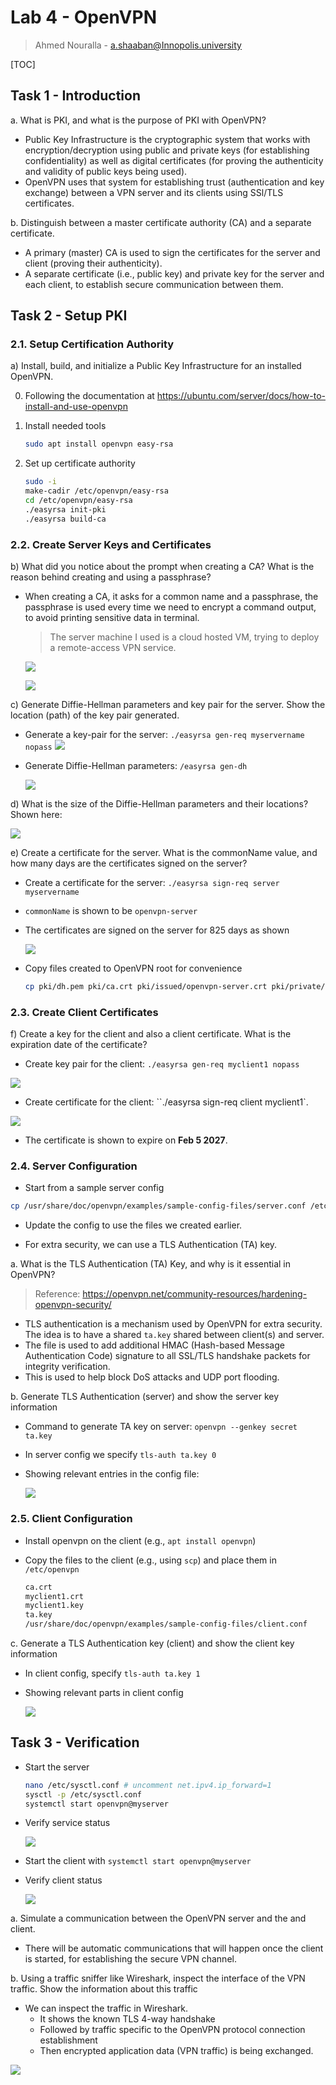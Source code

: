 # Lab 4 - OpenVPN

> Ahmed Nouralla - a.shaaban@Innopolis.university

[TOC]

## Task 1 - Introduction

a. What is PKI, and what is the purpose of PKI with OpenVPN?

- Public Key Infrastructure is the cryptographic system that works with encryption/decryption using public and private keys (for establishing confidentiality) as well as digital certificates (for proving the authenticity and validity of public keys being used).
- OpenVPN uses that system for establishing trust (authentication and key exchange) between a VPN server and its clients using SSl/TLS certificates.

b. Distinguish between a master certificate authority (CA) and a separate certificate.

- A primary (master) CA is used to sign the certificates for the server and client (proving their authenticity).
- A separate certificate (i.e., public key) and private key for the server and each client, to establish secure communication between them.

## Task 2 - Setup PKI

### 2.1. Setup Certification Authority

a) Install, build, and initialize a Public Key Infrastructure for an installed OpenVPN.

0. Following the documentation at https://ubuntu.com/server/docs/how-to-install-and-use-openvpn

1. Install needed tools

   ```bash
   sudo apt install openvpn easy-rsa
   ```

2. Set up certificate authority

   ```bash
   sudo -i
   make-cadir /etc/openvpn/easy-rsa
   cd /etc/openvpn/easy-rsa
   ./easyrsa init-pki
   ./easyrsa build-ca
   ```

### 2.2. Create Server Keys and Certificates 

b) What did you notice about the prompt when creating a CA? What is the reason behind creating and using a passphrase?

- When creating a CA, it asks for a common name and a passphrase, the passphrase is used every time we need to encrypt a command output, to avoid printing sensitive data in terminal.

  > The server machine I used is a cloud hosted VM, trying to deploy a remote-access VPN service.

  ![](https://i.postimg.cc/5yZpTCf5/image.png)
  
  ![](https://i.postimg.cc/9F7LTJBL/image.png)

c) Generate Diffie-Hellman parameters and key pair for the server. Show the location (path) of the key pair generated.

- Generate a key-pair for the server: `./easyrsa gen-req myservername nopass`
  ![](https://i.postimg.cc/fLPvS9S4/image.png)

- Generate Diffie-Hellman parameters: `/easyrsa gen-dh`

  ![](https://i.postimg.cc/xCX4ZYK2/image.png)

d) What is the size of the Diffie-Hellman parameters and their locations? Shown here:

![](https://i.postimg.cc/KzCHSVNg/image.png)

e) Create a certificate for the server. What is the commonName value, and how many days are the certificates signed on the server?

- Create a certificate for the server: `./easyrsa sign-req server myservername`

- `commonName` is shown to be `openvpn-server`

- The certificates are signed on the server for 825 days as shown

  ![](https://i.postimg.cc/RZm2Zkz7/image.png)

- Copy files created to OpenVPN root for convenience

  ```bash
  cp pki/dh.pem pki/ca.crt pki/issued/openvpn-server.crt pki/private/openvpn-server.key /etc/openvpn/
  ```

### 2.3. Create Client Certificates

f) Create a key for the client and also a client certificate. What is the expiration date of the certificate?

- Create key pair for the client: `./easyrsa gen-req myclient1 nopass`

![](https://i.postimg.cc/KvPsw0gR/image.png)

- Create certificate for the client: ``./easyrsa sign-req client myclient1`.

![](https://i.postimg.cc/zfBtL52g/image.png)

- The certificate is shown to expire on **Feb 5 2027**.

### 2.4. Server Configuration

- Start from a sample server config

```bash
cp /usr/share/doc/openvpn/examples/sample-config-files/server.conf /etc/openvpn/myserver.conf
```

- Update the config to use the files we created earlier.

- For extra security, we can use a TLS Authentication (TA) key.

a. What is the TLS Authentication (TA) Key, and why is it essential in OpenVPN?

> Reference: https://openvpn.net/community-resources/hardening-openvpn-security/

- TLS authentication is a mechanism used by OpenVPN for extra security. The idea is to have a shared `ta.key` shared between client(s) and server.
- The file is used to add additional HMAC (Hash-based Message Authentication Code) signature to all SSL/TLS handshake packets for integrity verification.
- This is used to help block DoS attacks and UDP port flooding.

b. Generate TLS Authentication (server) and show the server key information

- Command to generate TA key on server: `openvpn --genkey secret ta.key`
- In server config we specify `tls-auth ta.key 0`

- Showing relevant entries in the config file:

  ![](https://i.postimg.cc/Gh7XNVw7/srv.png)

### 2.5. Client Configuration

- Install openvpn on the client (e.g., `apt install openvpn`)

- Copy the files to the client (e.g., using `scp`) and place them in `/etc/openvpn`

  ```bash
  ca.crt
  myclient1.crt
  myclient1.key
  ta.key
  /usr/share/doc/openvpn/examples/sample-config-files/client.conf
  ```

c. Generate a TLS Authentication key (client) and show the client key information

- In client config, specify `tls-auth ta.key 1`

- Showing relevant parts in client config

  ![](https://i.postimg.cc/B6BgCwBC/client.png)

## Task 3 - Verification

- Start the server

  ```bash
  nano /etc/sysctl.conf # uncomment net.ipv4.ip_forward=1
  sysctl -p /etc/sysctl.conf
  systemctl start openvpn@myserver
  ```

- Verify service status

  ![](https://i.postimg.cc/y6cP8nyB/image.png)

- Start the client with `systemctl start openvpn@myserver`

- Verify client status

  ![](https://i.postimg.cc/vTqV62T2/image.png)

a. Simulate a communication between the OpenVPN server and the and client.

- There will be automatic communications that will happen once the client is started, for establishing the secure VPN channel.

b. Using a traffic sniffer like Wireshark, inspect the interface of the VPN traffic. Show the information about this traffic

- We can inspect the traffic in Wireshark.
  - It shows the known TLS 4-way handshake
  - Followed by traffic specific to the OpenVPN protocol connection establishment
  - Then encrypted application data (VPN traffic) is being exchanged.

![](https://i.postimg.cc/cJ8kfmzD/image.png)

